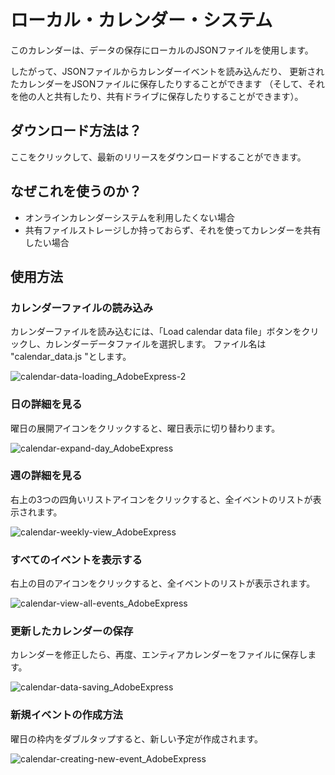 # ローカル・カレンダー・システム

このカレンダーは、データの保存にローカルのJSONファイルを使用します。

したがって、JSONファイルからカレンダーイベントを読み込んだり、
更新されたカレンダーをJSONファイルに保存したりすることができます
（そして、それを他の人と共有したり、共有ドライブに保存したりすることができます）。

## ダウンロード方法は？

ここをクリックして、最新のリリースをダウンロードすることができます。

## なぜこれを使うのか？

- オンラインカレンダーシステムを利用したくない場合
- 共有ファイルストレージしか持っておらず、それを使ってカレンダーを共有したい場合

## 使用方法

### カレンダーファイルの読み込み

カレンダーファイルを読み込むには、「Load calendar data file」ボタンをクリックし、カレンダーデータファイルを選択します。
ファイル名は "calendar_data.js "とします。

![calendar-data-loading_AdobeExpress-2](https://user-images.githubusercontent.com/68307970/215998471-4bfbb6cb-c7c6-43d9-bf2b-5655337f1505.gif)

### 日の詳細を見る

曜日の展開アイコンをクリックすると、曜日表示に切り替わります。

![calendar-expand-day_AdobeExpress](https://user-images.githubusercontent.com/68307970/215998865-8047c1ae-89a6-4a6d-a608-aa3fa3b0fd88.gif)

### 週の詳細を見る

右上の3つの四角いリストアイコンをクリックすると、全イベントのリストが表示されます。

![calendar-weekly-view_AdobeExpress](https://user-images.githubusercontent.com/68307970/215998919-01963d0e-e56d-4553-b0c1-46e36c53cefa.gif)

### すべてのイベントを表示する

右上の目のアイコンをクリックすると、全イベントのリストが表示されます。

![calendar-view-all-events_AdobeExpress](https://user-images.githubusercontent.com/68307970/215998948-e8775a34-7eac-49b9-8f44-41c7123f0050.gif)

### 更新したカレンダーの保存

カレンダーを修正したら、再度、エンティアカレンダーをファイルに保存します。

![calendar-data-saving_AdobeExpress](https://user-images.githubusercontent.com/68307970/215999011-b32974a0-b847-47c9-a89c-14af4a120fdd.gif)

### 新規イベントの作成方法

曜日の枠内をダブルタップすると、新しい予定が作成されます。

![calendar-creating-new-event_AdobeExpress](https://user-images.githubusercontent.com/68307970/215999054-2593135f-72c9-468e-9622-8a13cc74a0e6.gif)
